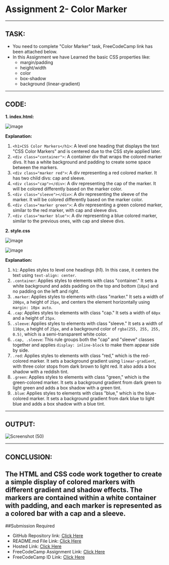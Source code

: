 # Assignment 2- Color Marker
---
## TASK:
- You need to complete "Color Marker" task, FreeCodeCamp link has been attached below.
- In this Assignment we have Learned the basic CSS properties like:
  - margin/padding
  - height/width
  - color
  - box-shadow
  - background (linear-gradient)
---
## CODE:

**1. index.html:**

![image](https://github.com/Abhishek-Sharma-007/Geekster_Assignments/assets/84591804/1731ac86-0f0e-47da-81e1-d5bceaa4013b)

**Explanation:**

1. `<h1>CSS Color Markers</h1>`: A level one heading that displays the text "CSS Color Markers" and is centered due to the CSS style applied later.
2. `<div class="container">`: A container div that wraps the colored marker divs. It has a white background and padding to create some space between the markers.
3. `<div class="marker red">`: A div representing a red colored marker. It has two child divs: cap and sleeve.
4. `<div class="cap"></div>`: A div representing the cap of the marker. It will be colored differently based on the marker color.
5. `<div class="sleeve"></div>`: A div representing the sleeve of the marker. It will be colored differently based on the marker color.
6. `<div class="marker green">`: A div representing a green colored marker, similar to the red marker, with cap and sleeve divs.
7. `<div class="marker blue">`: A div representing a blue colored marker, similar to the previous ones, with cap and sleeve divs.

**2. style.css**

![image](https://github.com/Abhishek-Sharma-007/Geekster_Assignments/assets/84591804/08b9a9ad-2e91-4ef4-ac44-ffd326f3302c)

![image](https://github.com/Abhishek-Sharma-007/Geekster_Assignments/assets/84591804/c27f9005-8123-424b-84a4-e7a72b9a2afe)

**Explanation:**

1. `h1`: Applies styles to level one headings (h1). In this case, it centers the text using `text-align: center`.
2. `.container`: Applies styles to elements with class "container." It sets a white background and adds padding on the top and bottom (`10px`) and no padding on the left and right.
3. `.marker`: Applies styles to elements with class "marker." It sets a width of `200px`, a height of `25px`, and centers the element horizontally using `margin: 10px auto`.
4. `.cap`: Applies styles to elements with class "cap." It sets a width of `60px` and a height of `25px`.
5. `.sleeve`: Applies styles to elements with class "sleeve." It sets a width of `110px`, a height of `25px`, and a background color of `rgba(255, 255, 255, 0.5)`, which is a semi-transparent white color.
6. `.cap, .sleeve`: This rule groups both the "cap" and "sleeve" classes together and applies `display: inline-block` to make them appear side by side.
7. `.red`: Applies styles to elements with class "red," which is the red-colored marker. It sets a background gradient using `linear-gradient`, with three color stops from dark brown to light red. It also adds a box shadow with a reddish tint.
8. `.green`: Applies styles to elements with class "green," which is the green-colored marker. It sets a background gradient from dark green to light green and adds a box shadow with a green tint.
9. `.blue`: Applies styles to elements with class "blue," which is the blue-colored marker. It sets a background gradient from dark blue to light blue and adds a box shadow with a blue tint.

---
## OUTPUT:

![Screenshot (50)](https://github.com/Abhishek-Sharma-007/Geekster_Assignments/assets/84591804/8161f281-aa82-4175-8b74-a62c2048cc06)

---
## CONCLUSION:
**The HTML and CSS code work together to create a simple display of colored markers with different gradient and shadow effects. The markers are contained within a white container with padding, and each marker is represented as a colored bar with a cap and a sleeve.**
---
##Submission Required
- GitHub Repository link: [Click Here](https://github.com/Abhishek-Sharma-007/Geekster_Assignments/tree/master/25_Assignment_2-Color_Marker)
- README.md File Link: [Click Here]()
- Hosted Link: [Click Here](https://abhishek-sharma-007.github.io/Geekster_Assignments/25_Assignment_2-Color_Marker/index.html)
- FreeCodeCamp Assignment Link: [Click Here](https://www.freecodecamp.org/learn/2022/responsive-web-design/learn-css-colors-by-building-a-set-of-colored-markers/step-94)
- FreeCodeCamp ID Link: [Click Here](https://www.freecodecamp.org/Abhishek_77)
